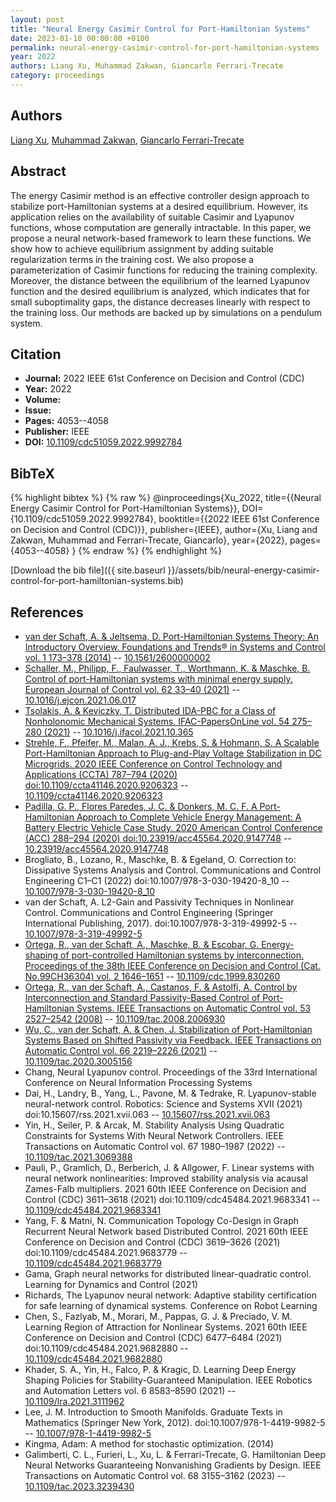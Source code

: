 ```yaml
---
layout: post
title: "Neural Energy Casimir Control for Port-Hamiltonian Systems"
date: 2023-01-10 00:00:00 +0100
permalink: neural-energy-casimir-control-for-port-hamiltonian-systems
year: 2022
authors: Liang Xu, Muhammad Zakwan, Giancarlo Ferrari-Trecate
category: proceedings
---
```

 
## Authors
[Liang Xu](authors/liang-xu), [Muhammad Zakwan](authors/muhammad-zakwan), [Giancarlo Ferrari-Trecate](authors/giancarlo-ferrari-trecate)
 
## Abstract
The energy Casimir method is an effective controller design approach to stabilize port-Hamiltonian systems at a desired equilibrium. However, its application relies on the availability of suitable Casimir and Lyapunov functions, whose computation are generally intractable. In this paper, we propose a neural network-based framework to learn these functions. We show how to achieve equilibrium assignment by adding suitable regularization terms in the training cost. We also propose a parameterization of Casimir functions for reducing the training complexity. Moreover, the distance between the equilibrium of the learned Lyapunov function and the desired equilibrium is analyzed, which indicates that for small suboptimality gaps, the distance decreases linearly with respect to the training loss. Our methods are backed up by simulations on a pendulum system.
 
## Citation
- **Journal:** 2022 IEEE 61st Conference on Decision and Control (CDC)
- **Year:** 2022
- **Volume:** 
- **Issue:** 
- **Pages:** 4053--4058
- **Publisher:** IEEE
- **DOI:** [10.1109/cdc51059.2022.9992784](https://doi.org/10.1109/cdc51059.2022.9992784)
 
## BibTeX
{% highlight bibtex %}
{% raw %}
@inproceedings{Xu_2022,
  title={{Neural Energy Casimir Control for Port-Hamiltonian Systems}},
  DOI={10.1109/cdc51059.2022.9992784},
  booktitle={{2022 IEEE 61st Conference on Decision and Control (CDC)}},
  publisher={IEEE},
  author={Xu, Liang and Zakwan, Muhammad and Ferrari-Trecate, Giancarlo},
  year={2022},
  pages={4053--4058}
}
{% endraw %}
{% endhighlight %}
 
[Download the bib file]({{ site.baseurl }}/assets/bib/neural-energy-casimir-control-for-port-hamiltonian-systems.bib)
 
## References
- [van der Schaft, A. & Jeltsema, D. Port-Hamiltonian Systems Theory: An Introductory Overview. Foundations and Trends® in Systems and Control vol. 1 173–378 (2014)](port-hamiltonian-systems-theory-an-introductory-overview) -- [10.1561/2600000002](https://doi.org/10.1561/2600000002)
- [Schaller, M., Philipp, F., Faulwasser, T., Worthmann, K. & Maschke, B. Control of port-Hamiltonian systems with minimal energy supply. European Journal of Control vol. 62 33–40 (2021)](control-of-port-hamiltonian-systems-with-minimal-energy-supply) -- [10.1016/j.ejcon.2021.06.017](https://doi.org/10.1016/j.ejcon.2021.06.017)
- [Tsolakis, A. & Keviczky, T. Distributed IDA-PBC for a Class of Nonholonomic Mechanical Systems. IFAC-PapersOnLine vol. 54 275–280 (2021)](distributed-ida-pbc-for-a-class-of-nonholonomic-mechanical-systems) -- [10.1016/j.ifacol.2021.10.365](https://doi.org/10.1016/j.ifacol.2021.10.365)
- [Strehle, F., Pfeifer, M., Malan, A. J., Krebs, S. & Hohmann, S. A Scalable Port-Hamiltonian Approach to Plug-and-Play Voltage Stabilization in DC Microgrids. 2020 IEEE Conference on Control Technology and Applications (CCTA) 787–794 (2020) doi:10.1109/ccta41146.2020.9206323](a-scalable-port-hamiltonian-approach-to-plug-and-play-voltage-stabilization-in-dc-microgrids) -- [10.1109/ccta41146.2020.9206323](https://doi.org/10.1109/ccta41146.2020.9206323)
- [Padilla, G. P., Flores Paredes, J. C. & Donkers, M. C. F. A Port-Hamiltonian Approach to Complete Vehicle Energy Management: A Battery Electric Vehicle Case Study. 2020 American Control Conference (ACC) 288–294 (2020) doi:10.23919/acc45564.2020.9147748](a-port-hamiltonian-approach-to-complete-vehicle-energy-management-a-battery-electric-vehicle-case-study) -- [10.23919/acc45564.2020.9147748](https://doi.org/10.23919/acc45564.2020.9147748)
- Brogliato, B., Lozano, R., Maschke, B. & Egeland, O. Correction to: Dissipative Systems Analysis and Control. Communications and Control Engineering C1–C1 (2022) doi:10.1007/978-3-030-19420-8_10 -- [10.1007/978-3-030-19420-8_10](https://doi.org/10.1007/978-3-030-19420-8_10)
- van der Schaft, A. L2-Gain and Passivity Techniques in Nonlinear Control. Communications and Control Engineering (Springer International Publishing, 2017). doi:10.1007/978-3-319-49992-5 -- [10.1007/978-3-319-49992-5](https://doi.org/10.1007/978-3-319-49992-5)
- [Ortega, R., van der Schaft, A., Maschke, B. & Escobar, G. Energy-shaping of port-controlled Hamiltonian systems by interconnection. Proceedings of the 38th IEEE Conference on Decision and Control (Cat. No.99CH36304) vol. 2 1646–1651](energy-shaping-of-port-controlled-hamiltonian-systems-by-interconnection) -- [10.1109/cdc.1999.830260](https://doi.org/10.1109/cdc.1999.830260)
- [Ortega, R., van der Schaft, A., Castanos, F. & Astolfi, A. Control by Interconnection and Standard Passivity-Based Control of Port-Hamiltonian Systems. IEEE Transactions on Automatic Control vol. 53 2527–2542 (2008)](control-by-interconnection-and-standard-passivity-based-control-of-port-hamiltonian-systems) -- [10.1109/tac.2008.2006930](https://doi.org/10.1109/tac.2008.2006930)
- [Wu, C., van der Schaft, A. & Chen, J. Stabilization of Port-Hamiltonian Systems Based on Shifted Passivity via Feedback. IEEE Transactions on Automatic Control vol. 66 2219–2226 (2021)](stabilization-of-port-hamiltonian-systems-based-on-shifted-passivity-via-feedback) -- [10.1109/tac.2020.3005156](https://doi.org/10.1109/tac.2020.3005156)
- Chang, Neural Lyapunov control. Proceedings of the 33rd International Conference on Neural Information Processing Systems
- Dai, H., Landry, B., Yang, L., Pavone, M. & Tedrake, R. Lyapunov-stable neural-network control. Robotics: Science and Systems XVII (2021) doi:10.15607/rss.2021.xvii.063 -- [10.15607/rss.2021.xvii.063](https://doi.org/10.15607/rss.2021.xvii.063)
- Yin, H., Seiler, P. & Arcak, M. Stability Analysis Using Quadratic Constraints for Systems With Neural Network Controllers. IEEE Transactions on Automatic Control vol. 67 1980–1987 (2022) -- [10.1109/tac.2021.3069388](https://doi.org/10.1109/tac.2021.3069388)
- Pauli, P., Gramlich, D., Berberich, J. & Allgower, F. Linear systems with neural network nonlinearities: Improved stability analysis via acausal Zames-Falb multipliers. 2021 60th IEEE Conference on Decision and Control (CDC) 3611–3618 (2021) doi:10.1109/cdc45484.2021.9683341 -- [10.1109/cdc45484.2021.9683341](https://doi.org/10.1109/cdc45484.2021.9683341)
- Yang, F. & Matni, N. Communication Topology Co-Design in Graph Recurrent Neural Network based Distributed Control. 2021 60th IEEE Conference on Decision and Control (CDC) 3619–3626 (2021) doi:10.1109/cdc45484.2021.9683779 -- [10.1109/cdc45484.2021.9683779](https://doi.org/10.1109/cdc45484.2021.9683779)
- Gama, Graph neural networks for distributed linear-quadratic control. Learning for Dynamics and Control (2021)
- Richards, The Lyapunov neural network: Adaptive stability certification for safe learning of dynamical systems. Conference on Robot Learning
- Chen, S., Fazlyab, M., Morari, M., Pappas, G. J. & Preciado, V. M. Learning Region of Attraction for Nonlinear Systems. 2021 60th IEEE Conference on Decision and Control (CDC) 6477–6484 (2021) doi:10.1109/cdc45484.2021.9682880 -- [10.1109/cdc45484.2021.9682880](https://doi.org/10.1109/cdc45484.2021.9682880)
- Khader, S. A., Yin, H., Falco, P. & Kragic, D. Learning Deep Energy Shaping Policies for Stability-Guaranteed Manipulation. IEEE Robotics and Automation Letters vol. 6 8583–8590 (2021) -- [10.1109/lra.2021.3111962](https://doi.org/10.1109/lra.2021.3111962)
- Lee, J. M. Introduction to Smooth Manifolds. Graduate Texts in Mathematics (Springer New York, 2012). doi:10.1007/978-1-4419-9982-5 -- [10.1007/978-1-4419-9982-5](https://doi.org/10.1007/978-1-4419-9982-5)
- Kingma, Adam: A method for stochastic optimization. (2014)
- Galimberti, C. L., Furieri, L., Xu, L. & Ferrari-Trecate, G. Hamiltonian Deep Neural Networks Guaranteeing Nonvanishing Gradients by Design. IEEE Transactions on Automatic Control vol. 68 3155–3162 (2023) -- [10.1109/tac.2023.3239430](https://doi.org/10.1109/tac.2023.3239430)

